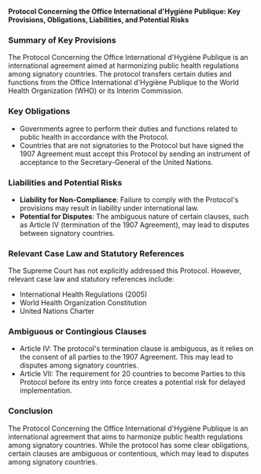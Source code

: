 **Protocol Concerning the Office International d'Hygiène Publique: Key Provisions, Obligations, Liabilities, and Potential Risks**

### **Summary of Key Provisions**

The Protocol Concerning the Office International d'Hygiène Publique is an international agreement aimed at harmonizing public health regulations among signatory countries. The protocol transfers certain duties and functions from the Office International d'Hygiène Publique to the World Health Organization (WHO) or its Interim Commission.

### **Key Obligations**

*   Governments agree to perform their duties and functions related to public health in accordance with the Protocol.
*   Countries that are not signatories to the Protocol but have signed the 1907 Agreement must accept this Protocol by sending an instrument of acceptance to the Secretary-General of the United Nations.

### **Liabilities and Potential Risks**

*   **Liability for Non-Compliance**: Failure to comply with the Protocol's provisions may result in liability under international law.
*   **Potential for Disputes**: The ambiguous nature of certain clauses, such as Article IV (termination of the 1907 Agreement), may lead to disputes between signatory countries.

### **Relevant Case Law and Statutory References**

The Supreme Court has not explicitly addressed this Protocol. However, relevant case law and statutory references include:

*   International Health Regulations (2005)
*   World Health Organization Constitution
*   United Nations Charter

### **Ambiguous or Contingious Clauses**

*   Article IV: The protocol's termination clause is ambiguous, as it relies on the consent of all parties to the 1907 Agreement. This may lead to disputes among signatory countries.
*   Article VII: The requirement for 20 countries to become Parties to this Protocol before its entry into force creates a potential risk for delayed implementation.

### **Conclusion**

The Protocol Concerning the Office International d'Hygiène Publique is an international agreement that aims to harmonize public health regulations among signatory countries. While the protocol has some clear obligations, certain clauses are ambiguous or contentious, which may lead to disputes among signatory countries.